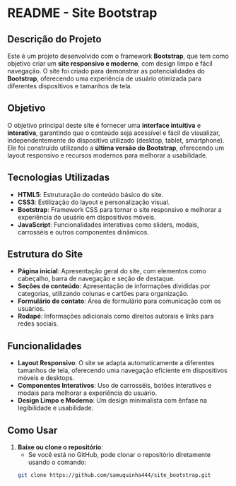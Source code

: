 # README - **Site Bootstrap**

## **Descrição do Projeto**

Este é um projeto desenvolvido com o framework **Bootstrap**, que tem como objetivo criar um **site responsivo e moderno**, com design limpo e fácil navegação. O site foi criado para demonstrar as potencialidades do **Bootstrap**, oferecendo uma experiência de usuário otimizada para diferentes dispositivos e tamanhos de tela.

## **Objetivo**

O objetivo principal deste site é fornecer uma **interface intuitiva** e **interativa**, garantindo que o conteúdo seja acessível e fácil de visualizar, independentemente do dispositivo utilizado (desktop, tablet, smartphone). Ele foi construído utilizando a **última versão do Bootstrap**, oferecendo um layout responsivo e recursos modernos para melhorar a usabilidade.

## **Tecnologias Utilizadas**

- **HTML5**: Estruturação do conteúdo básico do site.
- **CSS3**: Estilização do layout e personalização visual.
- **Bootstrap**: Framework CSS para tornar o site responsivo e melhorar a experiência do usuário em dispositivos móveis.
- **JavaScript**: Funcionalidades interativas como sliders, modais, carrosséis e outros componentes dinâmicos.

## **Estrutura do Site**

- **Página inicial**: Apresentação geral do site, com elementos como cabeçalho, barra de navegação e seção de destaque.
- **Seções de conteúdo**: Apresentação de informações divididas por categorias, utilizando colunas e cartões para organização.
- **Formulário de contato**: Área de formulário para comunicação com os usuários.
- **Rodapé**: Informações adicionais como direitos autorais e links para redes sociais.

## **Funcionalidades**

- **Layout Responsivo**: O site se adapta automaticamente a diferentes tamanhos de tela, oferecendo uma navegação eficiente em dispositivos móveis e desktops.
- **Componentes Interativos**: Uso de carrosséis, botões interativos e modais para melhorar a experiência do usuário.
- **Design Limpo e Moderno**: Um design minimalista com ênfase na legibilidade e usabilidade.

## **Como Usar**

1. **Baixe ou clone o repositório**:
   - Se você está no GitHub, pode clonar o repositório diretamente usando o comando:
   ```bash
   git clone https://github.com/samuquinha444/site_bootstrap.git
